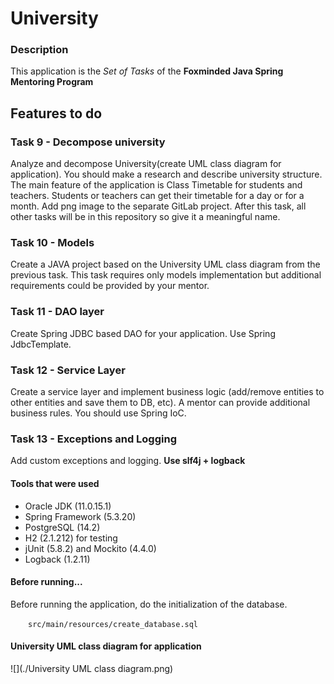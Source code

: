 # University

### Description
This application is the *Set of Tasks* of the **Foxminded Java Spring Mentoring Program**

## Features to do
### Task 9 - Decompose university
Analyze and decompose University(create UML class diagram for application).
You should make a research and describe university structure. 
The main feature of the application is Class Timetable for students and teachers. 
Students or teachers can get their timetable for a day or for a month.
Add png image to the separate GitLab project. 
After this task, all other tasks will be in this repository so give it a meaningful name.

### Task 10 - Models
Create a JAVA project based on the University UML class diagram from the previous task.
This task requires only models implementation but additional requirements could be provided 
by your mentor. 

### Task 11 - DAO layer
Create Spring JDBC based DAO for your application.
Use Spring JdbcTemplate.

### Task 12 - Service Layer
Create a service layer and implement business logic 
(add/remove entities to other entities and save them to DB, etc). 
A mentor can provide additional business rules.
You should use Spring IoC.

### Task 13 - Exceptions and Logging
Add custom exceptions and logging. **Use slf4j + logback**

#### Tools that were used
- Oracle JDK (11.0.15.1) 
- Spring Framework (5.3.20)
- PostgreSQL (14.2) 
- H2 (2.1.212) for testing
- jUnit (5.8.2) and Mockito (4.4.0)
- Logback (1.2.11)

#### Before running...
Before running the application, do the initialization of the database. 

&emsp;&emsp;`src/main/resources/create_database.sql`


#### University UML class diagram for application
![](./University UML class diagram.png)


